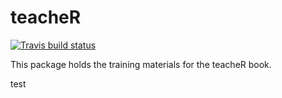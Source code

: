 # teacheR

  <!-- badges: start -->
  [![Travis build status](https://travis-ci.org/ARawles/R_Training.svg?branch=master)](https://travis-ci.org/ARawles/R_Training)
  <!-- badges: end -->

This package holds the training materials for the teacheR book.

test